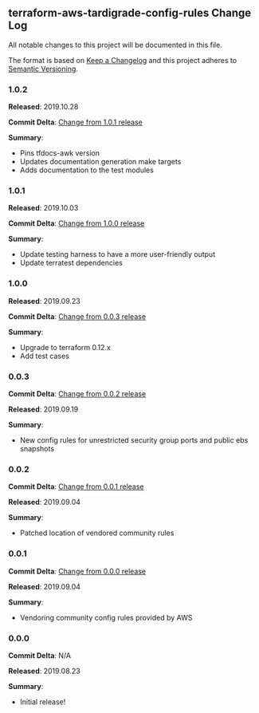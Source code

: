 ## terraform-aws-tardigrade-config-rules Change Log

All notable changes to this project will be documented in this file.

The format is based on [Keep a Changelog](http://keepachangelog.com/) and this project adheres to [Semantic Versioning](http://semver.org/).

### 1.0.2

**Released**: 2019.10.28

**Commit Delta**: [Change from 1.0.1 release](https://github.com/plus3it/terraform-aws-tardigrade-config-rules/compare/1.0.1...1.0.2)

**Summary**:

*   Pins tfdocs-awk version
*   Updates documentation generation make targets
*   Adds documentation to the test modules

### 1.0.1

**Released**: 2019.10.03

**Commit Delta**: [Change from 1.0.0 release](https://github.com/plus3it/terraform-aws-tardigrade-config-rules/compare/1.0.0...1.0.1)

**Summary**:

*   Update testing harness to have a more user-friendly output
*   Update terratest dependencies

### 1.0.0

**Released**: 2019.09.23

**Commit Delta**: [Change from 0.0.3 release](https://github.com/plus3it/terraform-aws-tardigrade-config-rules/compare/0.0.3...1.0.0)

**Summary**:

*   Upgrade to terraform 0.12.x
*   Add test cases

### 0.0.3

**Commit Delta**: [Change from 0.0.2 release](https://github.com/plus3it/terraform-aws-tardigrade-config-rules/compare/0.0.2...0.0.3)

**Released**: 2019.09.19

**Summary**:

*   New config rules for unrestricted security group ports and public ebs snapshots

### 0.0.2

**Commit Delta**: [Change from 0.0.1 release](https://github.com/plus3it/terraform-aws-tardigrade-config-rules/compare/0.0.1...0.0.2)

**Released**: 2019.09.04

**Summary**:

*   Patched location of vendored community rules

### 0.0.1

**Commit Delta**: [Change from 0.0.0 release](https://github.com/plus3it/terraform-aws-tardigrade-config-rules/compare/0.0.0...0.0.1)

**Released**: 2019.09.04

**Summary**:

*   Vendoring community config rules provided by AWS

### 0.0.0

**Commit Delta**: N/A

**Released**: 2019.08.23

**Summary**:

*   Initial release!
